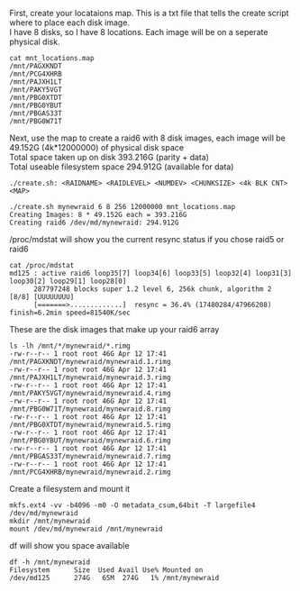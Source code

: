 First, create your locataions map. This is a txt file that tells the create script where to place each disk image. \
I have 8 disks, so I have 8 locations. Each image will be on a seperate physical disk.
```
cat mnt_locations.map
/mnt/PAGXKNDT
/mnt/PCG4XHRB
/mnt/PAJXH1LT
/mnt/PAKY5VGT
/mnt/PBG0XTDT
/mnt/PBG0YBUT
/mnt/PBGAS33T
/mnt/PBG0W71T
```

Next, use the map to create a raid6 with 8 disk images, 
each image will be 49.152G (4k*12000000) of physical disk space \
Total space taken up on disk 393.216G (parity + data) \
Total useable filesystem space 294.912G (available for data)
```
./create.sh: <RAIDNAME> <RAIDLEVEL> <NUMDEV> <CHUNKSIZE> <4k BLK CNT> <MAP>

./create.sh mynewraid 6 8 256 12000000 mnt_locations.map
Creating Images: 8 * 49.152G each = 393.216G
Creating raid6 /dev/md/mynewraid: 294.912G
```

/proc/mdstat will show you the current resync status if you chose raid5 or raid6
```
cat /proc/mdstat
md125 : active raid6 loop35[7] loop34[6] loop33[5] loop32[4] loop31[3] loop30[2] loop29[1] loop28[0]
      287797248 blocks super 1.2 level 6, 256k chunk, algorithm 2 [8/8] [UUUUUUUU]
      [=======>.............]  resync = 36.4% (17480284/47966208) finish=6.2min speed=81540K/sec
```

These are the disk images that make up your raid6 array
```
ls -lh /mnt/*/mynewraid/*.rimg
-rw-r--r-- 1 root root 46G Apr 12 17:41 /mnt/PAGXKNDT/mynewraid/mynewraid.1.rimg
-rw-r--r-- 1 root root 46G Apr 12 17:41 /mnt/PAJXH1LT/mynewraid/mynewraid.3.rimg
-rw-r--r-- 1 root root 46G Apr 12 17:41 /mnt/PAKY5VGT/mynewraid/mynewraid.4.rimg
-rw-r--r-- 1 root root 46G Apr 12 17:41 /mnt/PBG0W71T/mynewraid/mynewraid.8.rimg
-rw-r--r-- 1 root root 46G Apr 12 17:41 /mnt/PBG0XTDT/mynewraid/mynewraid.5.rimg
-rw-r--r-- 1 root root 46G Apr 12 17:41 /mnt/PBG0YBUT/mynewraid/mynewraid.6.rimg
-rw-r--r-- 1 root root 46G Apr 12 17:41 /mnt/PBGAS33T/mynewraid/mynewraid.7.rimg
-rw-r--r-- 1 root root 46G Apr 12 17:41 /mnt/PCG4XHRB/mynewraid/mynewraid.2.rimg
```

Create a filesystem and mount it
```
mkfs.ext4 -vv -b4096 -m0 -O metadata_csum,64bit -T largefile4 /dev/md/mynewraid
mkdir /mnt/mynewraid
mount /dev/md/mynewraid /mnt/mynewraid
```

df will show you space available
```
df -h /mnt/mynewraid
Filesystem      Size  Used Avail Use% Mounted on
/dev/md125      274G   65M  274G   1% /mnt/mynewraid
```
